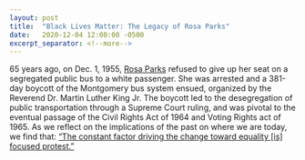 ```yaml
---
layout: post
title:  "Black Lives Matter: The Legacy of Rosa Parks"
date:   2020-12-04 12:00:00 -0500
excerpt_separator: <!--more-->
---
```

65 years ago, on Dec. 1, 1955, [Rosa Parks][rosa-parks] refused to give up her seat on a segregated public bus to a white passenger. She was arrested and a 381-day boycott of the <!--more--> Montgomery bus system ensued, organized by the Reverend Dr. Martin Luther King Jr. The boycott led to the desegregation of public transportation through a Supreme Court ruling, and was pivotal to the eventual passage of the Civil Rights Act of 1964 and Voting Rights act of 1965. As we reflect on the implications of the past on where we are today, we find that: [“The constant factor driving the change toward equality [is] focused protest.”][protest]

[rosa-parks]: http://r20.rs6.net/tn.jsp?f=001P8jDcWfTvtDO4bUR_rNpLyUEtby0W209XtB-_DZMZnpX2r6IgXJ9NcNGAosgrxNXlZOS440jYySF3_RfVZc-DpJZOJyYqkKgi5k1NCZ2-i8aWizOQ8B7m_gqSzEIWSzfS3r6_-pczxpibZjpQ6vA9nhFYaUii3jc0tYjp4Qufz2zcKitNDDj_7ari1Yn0p63Qxg4f4GsBVcv8w_RgRIGlgDKq3ph7Ns3nf-okr9cwsauHBaKdLmM80GtxkJJ2alSvfuumPS3YkyZXvK6kvDiFV5TMLwoydN_FDBf6H9oa_KZdlRni_NUgCzrH3VlzPR-cWNAhm3CiR4xEcpyToVQ4xDBYfHtNbxYiEHGpOHHxYdvAxuDD1zc-LTcBRqXFrLZmZ2pZ1dV5acOk4MDvCrYmtmif4UJqlmZdUv21YgTruE2MKtQpr-fY_0R2v46MhQ9b3MsXNsRwnb-I6mAVDttaH2ZCrtAvgssWTTgLZHBdHN03PRxJkhjpvvPaV6jAiqeDuM4QWNvog93RKUtxQUk4h8LAmNzUochqs2nx74VpsVuK0FQqyR9GiGdgJQKiecZvyUok0BTMZgXvNbtISfzMy2MIlOjS-V20IkDnumFfUvMSFaSrUEIgEbVXx_UKRlbn7BTkBG5OeBvRzZSc4aP7C7KYlHhKYFMnTYA8m0Wa4EI7bGhbJc7Da75alPWF_ygWgvwTAHlCvCi0ovgNEdOOt53uR7911ApKZTumrTUNm4=&c=SafnYtwpX8tyKsR2QwoFg_aFyagLpqlPGrE8L0yqq_F2kwY9KvTxLQ==&ch=00bMvs2RKPyOjCVY_wpHwb-zU0UJ-uanbxkzpqNyrqrMw1JVX_EyBw==
[protest]: http://r20.rs6.net/tn.jsp?f=001P8jDcWfTvtDO4bUR_rNpLyUEtby0W209XtB-_DZMZnpX2r6IgXJ9NcNGAosgrxNX2raItpK_Gt364Qeq7zn8xZCqX6PXP9SEsxm-OGs9_UhdqHxfhQrU0J_MWNhoR7Y57J_6yNkDh0aNdrB9GB8XaSBhDK-LbZNUugZZjrzfdrCHzJI_Z_hnVcNvdLS6XV6zrrxy-K8RaGadGEqeA9lxJKGDYZJlsQ-hXA1PJGxpR_2c_Yb7-PS_yoXRJ2NfEZgWP4wzkmEvjfDXk0XJmiHz-s71fd-39gZ0lQKh6StXt3L-q3mcAX6_zYVdvHNOPgXVSx-HeeK7t-4D8xR6PWJPWvyAYoaR-WjvK7DO8CZY8z3oMAgHSr7THgVtk-lfDONVikEVm9sGXnnbf9w19Nd8E5HlypMtjBLFto1ISgblhMYZVHG3acJXRk4YlUnkX4PerKjnyWb-AElhkdhQIz8T-llcyUpJzbNRjJ4VmcqRgP8r1VJppd8aut2kJsuT24vKvQlKcqlJf1KgPE55JkCrsG1A9dbe__232wRXhdimyGpRXZPqotYT7RQwWY_LhhPCCjl7nvWWYXEOmGvfu_KvMXzTgvyVrHDXl_jJZsf78DhAmUOepWKSp3ETq10kMmiZL1ea-7g6wQLGQ31IVxUPbgjPhjvL6c9j6-0Tvims2nOHnl0k5OZsyHr5lwMbjMj34dn_k2Iu3nGb9sE91fKQxAwZgzxnCkeKXi32lVinC9kjM9oSGZYble3aejreBUnK_nMEs8yOpZ_GWMcARYJUcVylY1FZb03MEhAhk7pXzcAtGV-TGCto4Q==&c=SafnYtwpX8tyKsR2QwoFg_aFyagLpqlPGrE8L0yqq_F2kwY9KvTxLQ==&ch=00bMvs2RKPyOjCVY_wpHwb-zU0UJ-uanbxkzpqNyrqrMw1JVX_EyBw==
